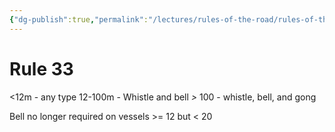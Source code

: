 ```yaml
---
{"dg-publish":true,"permalink":"/lectures/rules-of-the-road/rules-of-the-road-index/rule-33-equipment-for-sound-signals/","created":"2025-05-29T15:41:47.734-04:00","updated":"2025-05-29T21:27:50.246-04:00"}
---
```


# Rule 33

<12m - any type
12-100m - Whistle and bell
_>_ 100 - whistle, bell, and gong

Bell no longer required on vessels >= 12 but < 20